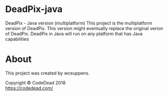# DeadPix-java  
DeadPix - Java version (multiplatform)
This project is the multiplatform version of DeadPix. This version might eventually replace the original verion of DeadPix.
DeadPix in Java will run on any platform that has Java capabilities

# About  
This project was created by wceuppens.  
  
Copyright © CodeDead 2018  
https://codedead.com/